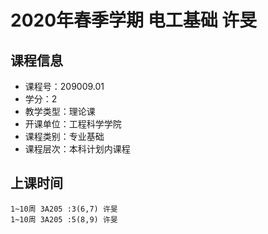 # 2020年春季学期 电工基础 许旻






## 课程信息

- 课程号：209009.01
- 学分：2
- 教学类型：理论课
- 开课单位：工程科学学院
- 课程类别：专业基础
- 课程层次：本科计划内课程

## 上课时间

```
1~10周 3A205 :3(6,7) 许旻
1~10周 3A205 :5(8,9) 许旻
```

